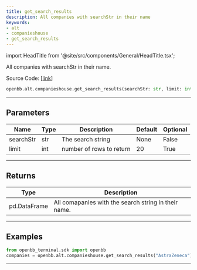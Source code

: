 ```yaml
---
title: get_search_results
description: All companies with searchStr in their name
keywords:
- alt
- companieshouse
- get_search_results
---
```


import HeadTitle from '@site/src/components/General/HeadTitle.tsx';

<HeadTitle title="alt.companieshouse.get_search_results - Reference | OpenBB SDK Docs" />

All companies with searchStr in their name.

Source Code: [[link](https://github.com/OpenBB-finance/OpenBBTerminal/tree/main/openbb_terminal/alternative/companieshouse/companieshouse_model.py#L23)]

```python wordwrap
openbb.alt.companieshouse.get_search_results(searchStr: str, limit: int = 20)
```

---

## Parameters

| Name | Type | Description | Default | Optional |
| ---- | ---- | ----------- | ------- | -------- |
| searchStr | str | The search string | None | False |
| limit | int | number of rows to return | 20 | True |


---

## Returns

| Type | Description |
| ---- | ----------- |
| pd.DataFrame | All comapanies with the search string in their name. |
---

## Examples

```python
from openbb_terminal.sdk import openbb
companies = openbb.alt.companieshouse.get_search_results("AstraZeneca")
```

---


